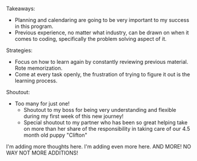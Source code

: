 Takeaways:
- Planning and calendaring are going to be very important to my success in this program.
- Previous experience, no matter what industry, can be drawn on when it comes to coding, specifically the problem solving aspect of it.


Strategies:
- Focus on how to learn again by constantly reviewing previous material. Rote memorization.
- Come at every task openly, the frustration of trying to figure it out is the learning process.

Shoutout:
- Too many for just one!
  * Shoutout to my boss for being very understanding and flexible during my first week of this new journey!
  * Special shoutout to my partner who has been so great helping take on more than her share of the responsibility in taking care of our 4.5 month old puppy "Clifton"


I'm adding more thoughts here.
I'm adding even more here. AND MORE!
NO WAY NOT MORE ADDITIONS!
